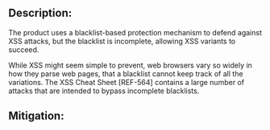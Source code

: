 ## Description:

The product uses a blacklist-based protection mechanism to defend against XSS attacks, but the blacklist is incomplete, allowing XSS variants to succeed.

While XSS might seem simple to prevent, web browsers vary so widely in how they parse web pages, that a blacklist cannot keep track of all the variations. The XSS Cheat Sheet [REF-564] contains a large number of attacks that are intended to bypass incomplete blacklists.

## Mitigation:

